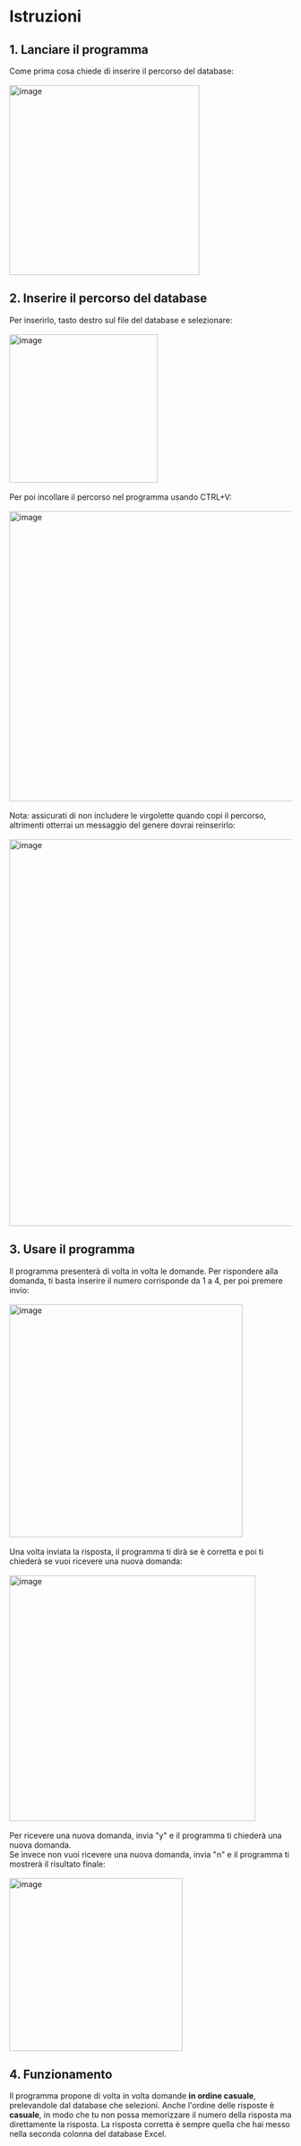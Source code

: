 <h1>Istruzioni</h1>
<h2>1. Lanciare il programma</h2>
Come prima cosa chiede di inserire il percorso del database:<br><br>

<img width="339" alt="image" src="https://github.com/marseluca/simulatore/assets/33966986/d47f4f40-0788-408c-a03f-516aad740ccd">

<h2>2. Inserire il percorso del database</h2>
Per inserirlo, tasto destro sul file del database e selezionare:<br><br>
<img width="265" alt="image" src="https://github.com/marseluca/simulatore/assets/33966986/7bf73d18-dc7c-4d32-aab5-1973bed7f065">
<br><br>
Per poi incollare il percorso nel programma usando CTRL+V:<br><br>
<img width="518" alt="image" src="https://github.com/marseluca/simulatore/assets/33966986/1f647d7d-9526-4376-b9e2-9865c19488c1">
<br><br>Nota: assicurati di non includere le virgolette quando copi il percorso, altrimenti otterrai un messaggio del genere dovrai reinserirlo:
<br><br>
<img width="691" alt="image" src="https://github.com/marseluca/simulatore/assets/33966986/0dff07f3-b642-462d-9c86-11e5027cab36">

<h2>3. Usare il programma</h2>
Il programma presenterà di volta in volta le domande. Per rispondere alla domanda, ti basta inserire il numero corrisponde da 1 a 4, per poi premere invio:<br><br>
<img width="416" alt="image" src="https://github.com/marseluca/simulatore/assets/33966986/74d7bad5-35b5-4354-b4a9-f0e0bf8cabfb">
<br><br>
Una volta inviata la risposta, il programma ti dirà se è corretta e poi ti chiederà se vuoi ricevere una nuova domanda:<br><br>
<img width="439" alt="image" src="https://github.com/marseluca/simulatore/assets/33966986/4c9f4c0f-52f4-4638-ac96-ecd9f2bfe1fc">
<br><br>
Per ricevere una nuova domanda, invia "y" e il programma ti chiederà una nuova domanda.<br>
Se invece non vuoi ricevere una nuova domanda, invia "n" e il programma ti mostrerà il risultato finale:<br><br>
<img width="309" alt="image" src="https://github.com/marseluca/simulatore/assets/33966986/ff87ef46-435a-41b7-904a-1142edc423c4">

<h2>4. Funzionamento</h2>
Il programma propone di volta in volta domande <b>in ordine casuale</b>, prelevandole dal database che selezioni.
Anche l'ordine delle risposte è <b>casuale</b>, in modo che tu non possa memorizzare il numero della risposta ma direttamente la risposta.
La risposta corretta è sempre quella che hai messo nella seconda colonna del database Excel.




